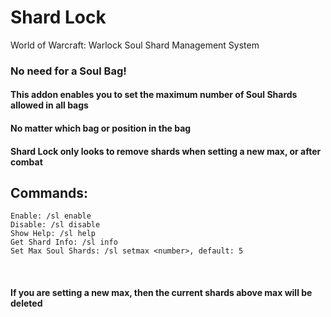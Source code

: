 # Shard Lock 
World of Warcraft: Warlock Soul Shard Management System

### No need for a Soul Bag!  
#### This addon enables you to set the maximum   number of Soul Shards allowed in all bags  
#### No matter which bag or position in the bag  
#### Shard Lock only looks to remove shards when setting a new max, or after combat  

## Commands:
``` 
Enable: /sl enable
Disable: /sl disable
Show Help: /sl help
Get Shard Info: /sl info
Set Max Soul Shards: /sl setmax <number>, default: 5
```
 
#### If you are setting a new max, then the current shards above max will be deleted
 
